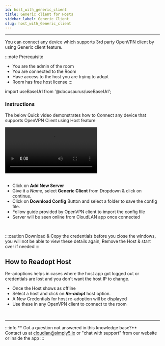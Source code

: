 ```yaml
---
id: host_with_generic_client
title: Generic client for Hosts
sidebar_label: Generic Client
slug: host_with_Generic_client
---
```

---

You can connect any device which supports 3rd party OpenVPN client by using Generic client feature. 

:::note Prerequisite
- You are the admin of the room
- You are connected to the Room
- Have access to the host you are trying to adopt
- Room has free host license
:::

import useBaseUrl from '@docusaurus/useBaseUrl';


### Instructions

The below Quick video demonstrates how to Connect any device that supports OpenVPN Client using Host feature

<div className = "iframe_container">
  <video className="responsive-iframe" src={useBaseUrl("videos/Download_ovpn_config.mp4")} title="Download OpenVPN Config File" autoPlay="true" controls></video>
</div>


<br />

- Click on **Add New Server**
- Give it a *Name*, select **Generic Client** from Dropdown & click on continue.
- Click on **Download Config** Button and select a folder to save the config file.
- Follow guide provided by OpenVPN client to import the config file 
- Server will be seen online from CloudLAN app once connected

<br />

:::caution
Download & Copy the credentials before you close the windows, you will not be able to view these details again, Remove the Host & start over if needed
:::



## How to Readopt Host

Re-adoptions helps in cases where the host app got logged out or credentials are lost and you don't want the host IP to change.

- Once the Host shows as offline 
- Select a host and click on ***Re-adopt*** host option.
- A New Credentials for host re-adoption will be displayed 
- Use these in any OpenVPN client to connect to the room    


<br />

---
:::info
 ** Got a question not answered in this knowledge base?** <br />
 Contact us at [cloudlan@simply5.io](mailto:cloudlan@simply5.io) or "chat with support" from our website or inside the app
:::